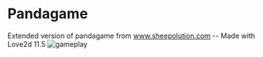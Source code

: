 # Pandagame
Extended version of pandagame from www.sheepolution.com
-- Made with Love2d 11.5
![gameplay](https://github.com/SoykaffAddict/pandagame/assets/60246107/36b0739a-c5bf-4996-b02f-4f1ab74a2b5b)
